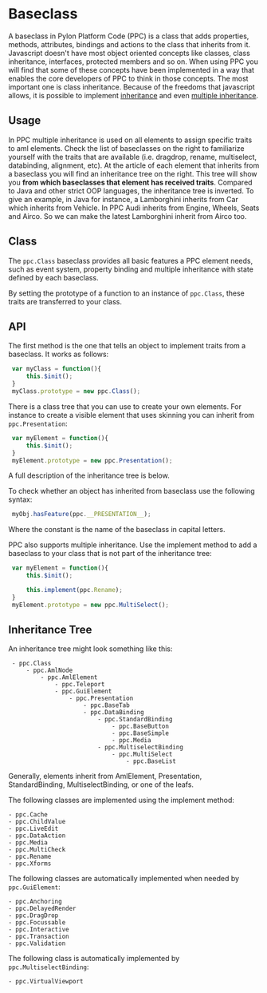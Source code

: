 # Baseclass

A baseclass in Pylon Platform Code (PPC) is a class that
 adds properties, methods, attributes, bindings and actions to the class that
 inherits from it. Javascript doesn't have most object oriented concepts like
 classes, class inheritance, interfaces, protected members and so on. When
 using PPC you will find that some of these concepts have
 been implemented in a way that enables the core developers of PPC to think in
 those concepts. The most important one is class inheritance. Because of the
 freedoms that javascript allows, it is possible to implement
[inheritance](http://en.wikipedia.org/wiki/Inheritance_(computer_science))
 and even [multiple inheritance](http://en.wikipedia.org/wiki/Multiple_inheritance).


## Usage

 In PPC multiple inheritance is used on all elements to assign specific traits
 to aml elements. Check the list of baseclasses on the right to familiarize
 yourself with the traits that are available (i.e. dragdrop, rename, multiselect,
 databinding, alignment, etc). At the article of each element that inherits
 from a baseclass you will find an inheritance tree on the right. This tree
 will show you <strong>from which baseclasses that element has received traits</strong>.
 Compared to Java and other strict OOP languages, the inheritance tree is
 inverted. To give an example, in Java for instance, a Lamborghini inherits from
 Car which inherits from Vehicle. In PPC Audi inherits from Engine, Wheels,
 Seats and Airco. So we can make the latest Lamborghini inherit from Airco too.

## Class

 The `ppc.Class` baseclass provides all basic features a PPC element needs, such
 as event system, property binding and multiple inheritance with state defined
 by each baseclass.
 
 By setting the prototype of a function to an instance of `ppc.Class`,
 these traits are
 transferred to your class.

## API

 The first method is the one that tells an object to implement traits from a
 baseclass.
 It works as follows:
 
 ```javascript
  var myClass = function(){
      this.$init();
  }
  myClass.prototype = new ppc.Class();
 ```
 
 There is a class tree that you can use to create your own elements. For
 instance to create a visible element that uses skinning you can inherit from
 `ppc.Presentation`:
 
 ```javascript
  var myElement = function(){
      this.$init();
  }
  myElement.prototype = new ppc.Presentation();
 ```

 A full description of the inheritance tree is below.

 To check whether an object has inherited from baseclass use the following
 syntax:
 
 ```javascript
  myObj.hasFeature(ppc.__PRESENTATION__);
 ```

 Where the constant is the name of the baseclass in capital letters.

 PPC also supports multiple inheritance. Use the implement method to add a
 baseclass to your class that is not part of the inheritance tree:
 
 ```javascript
  var myElement = function(){
      this.$init();

      this.implement(ppc.Rename);
  }
  myElement.prototype = new ppc.MultiSelect();
 ```

## Inheritance Tree

An inheritance tree might look something like this:

 ```
  - ppc.Class
      - ppc.AmlNode
          - ppc.AmlElement
              - ppc.Teleport
              - ppc.GuiElement
                  - ppc.Presentation
                      - ppc.BaseTab
                      - ppc.DataBinding
                          - ppc.StandardBinding
                              - ppc.BaseButton
                              - ppc.BaseSimple
                              - ppc.Media
                          - ppc.MultiselectBinding
                              - ppc.MultiSelect
                                  - ppc.BaseList
 ```

Generally, elements inherit from AmlElement, Presentation, StandardBinding,
 MultiselectBinding, or one of the leafs.

 The following classes are implemented using the implement method:
 
 ```
 - ppc.Cache
 - ppc.ChildValue
 - ppc.LiveEdit
 - ppc.DataAction
 - ppc.Media
 - ppc.MultiCheck
 - ppc.Rename
 - ppc.Xforms
 ```

 The following classes are automatically implemented when needed by `ppc.GuiElement`:
 
 ```
 - ppc.Anchoring
 - ppc.DelayedRender
 - ppc.DragDrop
 - ppc.Focussable
 - ppc.Interactive
 - ppc.Transaction
 - ppc.Validation
 ```

 The following class is automatically implemented by `ppc.MultiselectBinding`:
 
 ```
 - ppc.VirtualViewport
 ```
